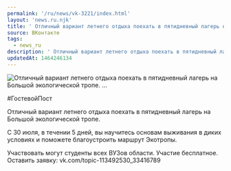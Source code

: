 ```yaml
---
permalink: '/ru/news/vk-3221/index.html'
layout: 'news.ru.njk'
title: ' Отличный вариант летнего отдыха поехать в пятидневный лагерь на Большой экологической тропе.  …'
source: ВКонтакте
tags:
  - news_ru
description: ' Отличный вариант летнего отдыха поехать в пятидневный лагерь на Большой экологической тропе.  …'
updatedAt: 1464246134
---
```

![ Отличный вариант летнего отдыха поехать в пятидневный лагерь на Большой экологической тропе.  …](https://sun9-75.userapi.com/impf/ATj6wLTh34iXYAuUMZPoVaAokOZd8UVyzZ_eIA/xVxQSFAlhi4.jpg?size=1280x795&quality=96&sign=d49356a8a9dcb8acb41dbe56a39c61a9&c_uniq_tag=1jUKv1tZhSoo8OMH0Eo9OkngjsjEcZb1-hI5Wabpca4&type=album)

#ГостевойПост

Отличный вариант летнего отдыха поехать в пятидневный лагерь на Большой экологической тропе.

С 30 июля, в течении 5 дней, вы научитесь основам выживания в диких условиях и поможете благоустроить маршрут Экотропы.

Участвовать могут студенты всех ВУЗов области. Участие бесплатное. Оставить заявку: vk.com/topic-113492530_33416789
